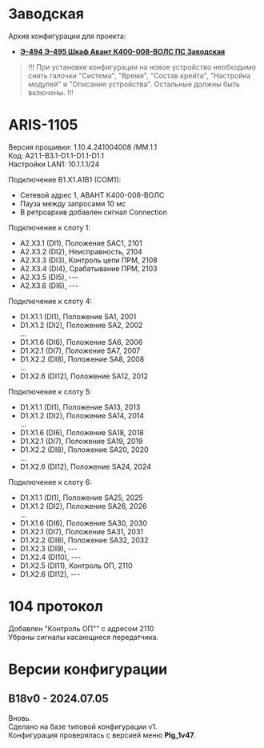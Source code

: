 ﻿Заводская
=========

Архив конфигурации для проекта:
- **[Э-494 Э-495 Шкаф Авант К400-008-ВОЛС ПС Заводская](Э-494_Э-495_Шкаф_Авант_К400-008-ВОЛС_ПС_Заводская.pdf)**

> !!! При установке конфигурации на новое устройство необходимо снять галочки "Система", "Время", "Состав крейта", "Настройка модулей" и "Описание устройства". Остальные должны быть включены. !!!


# ARIS-1105

Версия прошивки: 1.10.4.241004008 /MM.1.1   
Код: A21.1-B3.1-D1.1-D1.1-D1.1  
Настройки LAN1: 10.1.1.1/24

Подключение B1.X1.A1B1 (COM1):
- Сетевой адрес 1, АВАНТ К400-008-ВОЛС
- Пауза между запросами 10 мс
- В ретроархив добавлен сигнал Connection


Подключение к слоту 1:
- A2.X3.1 (DI1),  Положение SAC1,    2101
- A2.X3.2 (DI2),  Неисправность,     2104
- A2.X3.3 (DI3),  Контроль цепи ПРМ, 2108
- A2.X3.4 (DI4),  Срабатывание ПРМ,  2103
- A2.X3.5 (DI5),  ---
- A2.X3.6 (DI6),  ---

Подключение к слоту 4:
- D1.X1.1 (DI1),  Положение SA1,     2001
- D1.X1.2 (DI2),  Положение SA2,     2002  
...
- D1.X1.6 (DI6),  Положение SA6,     2006
- D1.X2.1 (DI7),  Положение SA7,     2007
- D1.X2.2 (DI8),  Положение SA8,     2008  
...
- D1.X2.6 (DI12), Положение SA12,    2012

Подключение к слоту 5:
- D1.X1.1 (DI1),  Положение SA13,    2013
- D1.X1.2 (DI2),  Положение SA14,    2014  
...
- D1.X1.6 (DI6),  Положение SA18,    2018
- D1.X2.1 (DI7),  Положение SA19,    2019
- D1.X2.2 (DI8),  Положение SA20,    2020  
...
- D1.X2.6 (DI12), Положение SA24,    2024

Подключение к слоту 6:
- D1.X1.1 (DI1),  Положение SA25,    2025
- D1.X1.2 (DI2),  Положение SA26,    2026  
...
- D1.X1.6 (DI6),  Положение SA30,    2030
- D1.X2.1 (DI7),  Положение SA31,    2031
- D1.X2.2 (DI8),  Положение SA32,    2032
- D1.X2.3 (DI9),  ---
- D1.X2.4 (DI10), ---
- D1.X2.5 (DI11), Контроль ОП,       2110
- D1.X2.6 (DI12), ---


# 104 протокол

Добавлен "Контроль ОП"" с адресом 2110  
Убраны сигналы касающиеся передатчика.


# Версии конфигурации

## B18v0 - 2024.07.05

Вновь.  
Сделано на базе типовой конфигурации v1.  
Конфигурация проверялась с версией меню **PIg_1v47**.

